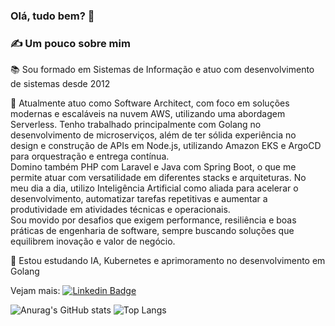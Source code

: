 ### Olá, tudo bem? 👋


### ✍️ Um pouco sobre mim

📚 Sou formado em Sistemas de Informação e atuo com desenvolvimento de sistemas desde 2012<br>

🔭 Atualmente atuo como Software Architect, com foco em soluções modernas e escaláveis na nuvem AWS, utilizando uma abordagem Serverless. Tenho trabalhado principalmente com Golang no desenvolvimento de microserviços, além de ter sólida experiência no design e construção de APIs em Node.js, utilizando Amazon EKS e ArgoCD para orquestração e entrega contínua.
<br>
Domino também PHP com Laravel e Java com Spring Boot, o que me permite atuar com versatilidade em diferentes stacks e arquiteturas. No meu dia a dia, utilizo Inteligência Artificial como aliada para acelerar o desenvolvimento, automatizar tarefas repetitivas e aumentar a produtividade em atividades técnicas e operacionais.
<br>
Sou movido por desafios que exigem performance, resiliência e boas práticas de engenharia de software, sempre buscando soluções que equilibrem inovação e valor de negócio.

🌱 Estou estudando IA, Kubernetes e aprimoramento no desenvolvimento em Golang

Vejam mais: [![Linkedin Badge](https://img.shields.io/badge/-LinkedIn-blue?style=flat-square&logo=Linkedin&logoColor=white&link=https://www.linkedin.com/in/edujudici/)](https://www.linkedin.com/in/edujudici/)


![Anurag's GitHub stats](https://github-readme-stats.vercel.app/api?username=edujudici&theme=dracula&show_icons=true)
![Top Langs](https://github-readme-stats.vercel.app/api/top-langs/?username=edujudici&layout=compact&theme=dracula)

<!--
**edujudici/edujudici** is a ✨ _special_ ✨ repository because its `README.md` (this file) appears on your GitHub profile.

Here are some ideas to get you started:

- 🔭 I’m currently working on ...
- 🌱 I’m currently learning ...
- 👯 I’m looking to collaborate on ...
- 🤔 I’m looking for help with ...
- 💬 Ask me about ...
- 📫 How to reach me: ...
- 😄 Pronouns: ...
- ⚡ Fun fact: ...
-->
